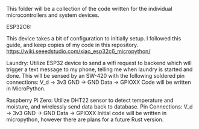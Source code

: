 This folder will be a collection of the code written for the individual microcontrollers and system devices.

ESP32C6:

This device takes a bit of configuration to initially setup. I followed this guide, and keep copies of my code in this repository.
https://wiki.seeedstudio.com/xiao_esp32c6_micropython/

Laundry: 
Utilize ESP32 device to send a wifi request to backend which will trigger a text message to my phone, telling me when laundry is started and done. 
This will be sensed by an SW-420 with the following soldered pin connections:
V_d -> 3v3
GND -> GND
Data -> GPIOXX
Code will be written in MicroPython.

Raspberry Pi Zero:
Utilize DHT22 sensor to detect temperature and moisture, and wirelessly send data back to database.
Pin Connections:
V_d -> 3v3
GND -> GND
Data -> GPIOXX
Initial code will be written in micropython, however there are plans for a future Rust version.